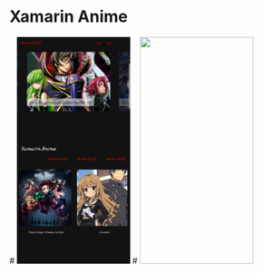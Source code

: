 # Xamarin Anime

<div class="row">
# <img src="Screenshots/Image1.png" width=200, height=400 > 
# <img src="Screenshots/Image2.png" width=200, height=400 > 
</div>
